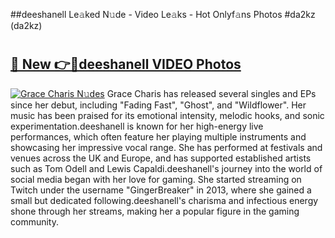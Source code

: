 ##deeshanell Le𝚊ked N𝚞de - Video Le𝚊ks - Hot Onlyf𝚊ns Photos #da2kz (da2kz)

# <h2><a href="https://mediaupload.pro?title=deeshanell&ref=9FEB">🔗 New 👉🔴deeshanell VIDEO Photos</a></h2>

[![Grace Charis N𝚞des](https://i.imgur.com/rIISA9y.gif)](https://mediaupload.pro?title=deeshanell&ref=9FEB)
Grace Charis has released several singles and EPs since her debut, including "Fading Fast", "Ghost", and "Wildflower". Her music has been praised for its emotional intensity, melodic hooks, and sonic experimentation.deeshanell is known for her high-energy live performances, which often feature her playing multiple instruments and showcasing her impressive vocal range. She has performed at festivals and venues across the UK and Europe, and has supported established artists such as Tom Odell and Lewis Capaldi.deeshanell's journey into the world of social media began with her love for gaming. She started streaming on Twitch under the username "GingerBreaker" in 2013, where she gained a small but dedicated following.deeshanell's charisma and infectious energy shone through her streams, making her a popular figure in the gaming community.